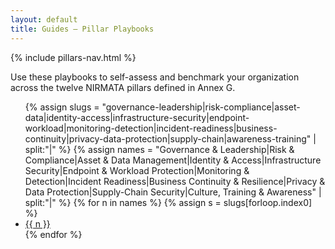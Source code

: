 ```yaml
---
layout: default
title: Guides — Pillar Playbooks
---
```


{% include pillars-nav.html %}

Use these playbooks to self-assess and benchmark your organization across the twelve NIRMATA pillars defined in Annex G.

<ul>
{% assign slugs = "governance-leadership|risk-compliance|asset-data|identity-access|infrastructure-security|endpoint-workload|monitoring-detection|incident-readiness|business-continuity|privacy-data-protection|supply-chain|awareness-training" | split:"|" %}
{% assign names = "Governance & Leadership|Risk & Compliance|Asset & Data Management|Identity & Access|Infrastructure Security|Endpoint & Workload Protection|Monitoring & Detection|Incident Readiness|Business Continuity & Resilience|Privacy & Data Protection|Supply-Chain Security|Culture, Training & Awareness" | split:"|" %}
{% for n in names %}
  {% assign s = slugs[forloop.index0] %}
  <li><a href="{{ '/guides/' | append:s | append:'/' | relative_url }}">{{ n }}</a></li>
{% endfor %}
</ul>
